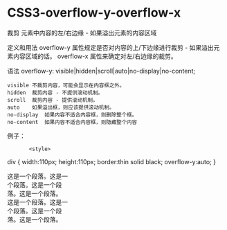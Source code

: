 # CSS3-overflow-y-overflow-x
裁剪 元素中内容的左/右边缘 - 如果溢出元素的内容区域



定义和用法
      overflow-y 属性规定是否对内容的上/下边缘进行裁剪 - 如果溢出元素内容区域的话。
      overflow-x 属性来确定对左/右边缘的裁剪。
      
      
 语法
    overflow-y: visible|hidden|scroll|auto|no-display|no-content;
    
    
    
    visible	不裁剪内容，可能会显示在内容框之外。
    hidden	裁剪内容 - 不提供滚动机制。	
    scroll	裁剪内容 - 提供滚动机制。	
    auto	如果溢出框，则应该提供滚动机制。
    no-display	如果内容不适合内容框，则删除整个框。	
    no-content	如果内容不适合内容框，则隐藏整个内容



 例子：
 
 
           <style> 
div
{
width:110px;
height:110px;
border:thin solid black;
overflow-y:auto;
}
</style>

<div><p style="width:140px">
   这是一个段落。这是一个段落。这是一个段落。这是一个段落。
   这是一个段落。这是一个段落。这是一个段落。这是一个段落。
  </p>
</div>
